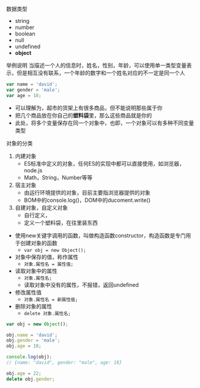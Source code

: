 数据类型
- string
- number
- boolean
- null
- undefined
- **object**

举例说明
当描述一个人的信息时，姓名，性别，年龄，可以使用单一类型变量表示，但是相互没有联系，一个年龄的数字和一个姓名对应的不一定是同一个人
```javascript
var name = 'david';
var gender = 'male';
var age = 18;
```
- 可以理解为，超市的货架上有很多商品，但不能说明那些属于你
- 把几个商品放在你自己的**塑料袋**里，那么这些商品就是你的
- 此处，将多个变量保存在同一个对象中，也即，一个对象可以有多种不同变量类型

对象的分类
1. 内建对象
    - ES标准中定义的对象，任何ES的实现中都可以直接使用，如浏览器，node.js
    - Math，String，Number等等
2. 宿主对象
    - 由运行环境提供的对象，目前主要指浏览器提供的对象
    - BOM中的console.log()，DOM中的ducoment.write()
3. 自建对象，自定义对象
    - 自行定义，
    - 定义一个塑料袋，在往里装东西
    

- 使用new关键字调用的函数，叫做构造函数constructor，构造函数是专门用于创建对象的函数
    - `var obj = new Object();`
- 对象中保存的值，称作属性
    - `对象.属性名 = 属性值;`
- 读取对象中的属性
    - `对象.属性名;`
    - 读取对象中没有的属性，不报错，返回undefined
- 修改属性值
    - `对象.属性名 = 新属性值;`
- 删除对象的属性
    - `delete 对象.属性名;`

```javascript
var obj = new Object();

obj.name = 'david';
obj.gender = 'male';
obj.age = 18;

console.log(obj);
// {name: "david", gender: "male", age: 18}

obj.age = 22;
delete obj.gender;
```









